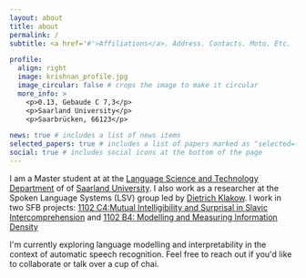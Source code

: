 ```yaml
---
layout: about
title: about
permalink: /
subtitle: <a href='#'>Affiliations</a>. Address. Contacts. Moto. Etc.

profile:
  align: right
  image: krishnan_profile.jpg
  image_circular: false # crops the image to make it circular
  more_info: >
    <p>0.13, Gebaude C 7,3</p>
    <p>Saarland University</p>
    <p>Saarbrücken, 66123</p>

news: true # includes a list of news items
selected_papers: true # includes a list of papers marked as "selected={true}"
social: true # includes social icons at the bottom of the page
---
```

I am a Master student at at the [Language Science and Technology Department](https://www.uni-saarland.de/en/department/lst.html) of of [Saarland University](https://www.uni-saarland.de/en/home.html). I also work as a researcher at the Spoken Language Systems (LSV) group led by [Dietrich Klakow](https://scholar.google.de/citations?user=_HtGYmoAAAAJ&hl=en&oi=ao). I work in two SFB projects: [1102 C4:Mutual Intelligibility and Surprisal in Slavic Intercomprehension](https://sfb1102.uni-saarland.de/projects/mutual-intelligibility-and-surprisal-in-slavic-intercomprehension-incomslav/) and  [1102 B4: Modelling and Measuring Information Density](https://sfb1102.uni-saarland.de/projects/modeling-and-measuring-information-density/)

I'm currently exploring language modelling and interpretability in the context of automatic speech recognition. Feel free to reach out if you'd like to collaborate or talk over a cup of chai.  
